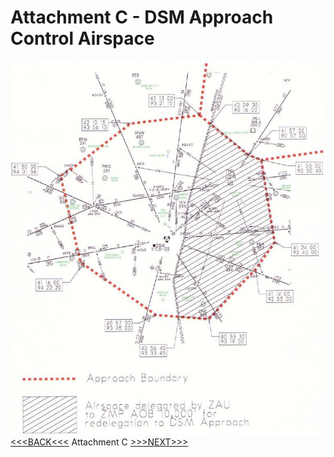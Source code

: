 # Attachment C - DSM Approach Control Airspace
![Attachment C](../images/c.jpg)
[<<<BACK<<<](attachment-b) Attachment C [>>>NEXT>>>](attachment-d.md)
